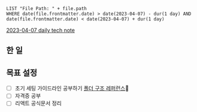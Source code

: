 ```dataview
LIST "File Path: " + file.path
WHERE date(file.frontmatter.date) > date(2023-04-07) - dur(1 day) AND date(file.frontmatter.date) < date(2023-04-07) + dur(1 day)
```

[2023-04-07 daily tech note](src/contents/topic/tech-review/T2023-04-07/T2023-04-07.md)

## 한 일

## 목표 설정

- [ ] 초기 세팅 가이드라인 공부하기 [폴더 구조 레퍼런스](../../../site/develop/폴더%20구조%20레퍼런스.md)🔼 
- [ ] 자격증 공부
- [ ] 리액트 공식문서 정리